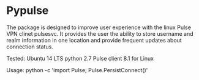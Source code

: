 # Pypulse

The package is designed to improve user experience with the linux Pulse VPN clinet pulsesvc. It provides the user the ability to store username and realm information in one location and provide frequent updates about connection status.

Tested:
  Ubuntu 14 LTS
  python 2.7
  Pulse client 8.1 for Linux

Usage:
 python -c 'import Pulse; Pulse.PersistConnect()'
